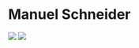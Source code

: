 # Manuel Schneider
![](https://github-readme-stats.vercel.app/api?username=schneidermanuel&count_private=true&show_icons=true&theme=radical)
![](https://github-readme-stats.vercel.app/api/top-langs/?username=schneidermanuel&langs_count=5&theme=radical)
